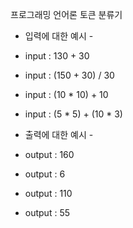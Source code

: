프로그래밍 언어론 토큰 분류기
- 입력에 대한 예시 -
- input : 130 + 30
- input : (150 + 30) / 30
- input : (10 * 10) + 10
- input : (5 * 5) + (10 * 3)

- 출력에 대한 예시 -
- output : 160
- output : 6
- output : 110
- output : 55
